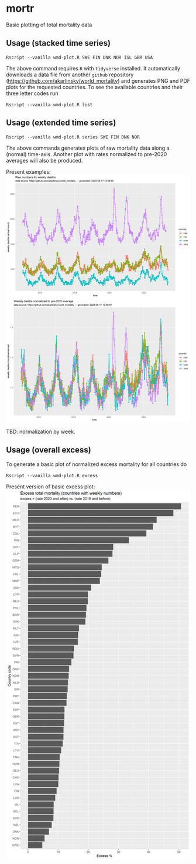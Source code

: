 # mortr
Basic plotting of total mortality data

## Usage (stacked time series)
```
Rscript --vanilla wmd-plot.R SWE FIN DNK NOR ISL GBR USA
```

The above command requires `R` with `tidyverse` installed. It automatically downloads a data file from another `github` repository (https://github.com/akarlinsky/world_mortality) and generates PNG and PDF plots for the requested countries. To see the available countries and their three letter codes run
```
Rscript --vanilla wmd-plot.R list
```

## Usage (extended time series)
```
Rscript --vanilla wmd-plot.R series SWE FIN DNK NOR 
```

The above commands generates plots of raw mortality data along a (normal) time-axis. Another plot with rates normalized to pre-2020 averages will also be produced.

Present examples:
![scandinavia-series-raw](raw-series-combined.png)
![scandinavia-series-hat](normalized-series-combined.png)

TBD: normalization by week.

## Usage (overall excess)
To generate a basic plot of normalized excess mortality for all countries do
```
Rscript --vanilla wmd-plot.R excess
```

Present version of basic excess plot:
![excess-summary](excess-summary.png) 
